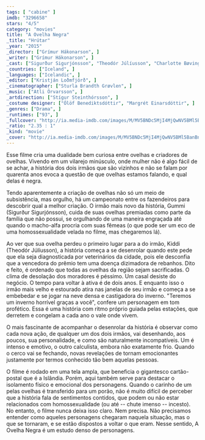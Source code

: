```yaml
---
tags: [ "cabine" ]
imdb: "3296658"
stars: "4/5"
category: "movies"
title: "A Ovelha Negra"
_title: "Hrútar"
_year: "2015"
_director: ["Grímur Hákonarson", ]
_writer: ["Grímur Hákonarson", ]
_cast: ["Sigurður Sigurjónsson", "Theodór Júlíusson", "Charlotte Bøving", "Jon Benonysson", "Gunnar Jónsson", "Þorleifur Einarsson", "Sveinn Ólafur Gunnarsson", "Ingrid Jónsdóttir", "Jörundur Ragnarsson", ]
_countries: ["Iceland", ]
_languages: ["Icelandic", ]
_editor: ["Kristján Loðmfjörð", ]
_cinematographer: ["Sturla Brandth Grøvlen", ]
_music: ["Atli Örvarsson", ]
_artdirection: ["Stígur Steinthórsson", ]
_costume designer: ["Ólöf Benediktsdóttir", "Margrét Einarsdóttir", ]
_genres: ["Drama", ]
_runtimes: ["93", ]
_fullcover: "http://ia.media-imdb.com/images/M/MV5BNDc5MjI4MjQwNV5BMl5BanBnXkFtZTgwODE4MDE2NTE@.jpg"
_ratio: "2.35 : 1"
_kind: "movie"
_cover: "http://ia.media-imdb.com/images/M/MV5BNDc5MjI4MjQwNV5BMl5BanBnXkFtZTgwODE4MDE2NTE@._V1._SX100_SY42_.jpg"
---
```

Esse filme cria uma dualidade bem curiosa entre ovelhas e criadores de ovelhas. Vivendo em um vilarejo minúsculo, onde mulher não é algo fácil de se achar, a história dos dois  irmãos que são vizinhos e não se falam por quarenta anos evoca a questão de que ovelhas estamos falando, e qual delas é negra.

Tendo aparentemente a criação de ovelhas não só um meio de subsistência, mas orgulho, há um campeonato entre os fazendeiros para descobrir qual a melhor criação. O irmão mais novo da história, Gummi (Sigurður Sigurjónsson), cuida de suas ovelhas premiadas como parte da família que não possui, se orgulhando de uma maneira engraçada até quando o macho-alfa procria com suas fêmeas (o que pode ser um eco de uma homossexualidade velada no filme, mas chegaremos lá).

Ao ver que sua ovelha perdeu o primeiro lugar para a do irmão, Kiddi (Theodór Júlíusson), a história começa a se desenrolar quando este pede que ela seja diagnosticada por veterinários da cidade, pois ele desconfia que a vencedora do prêmio tem uma doença dizimadora de rebanhos. Dito e feito, é ordenado que todas as ovelhas da região sejam sacrificadas. O clima de desolação dos moradores é péssimo. Um casal desiste do negócio. O tempo para voltar à ativa é de dois anos. E enquanto isso o irmão mais velho e estourado atira nas janelas de seu irmão e começa a se embebedar e se jogar na neve densa e castigadora do inverno. "Teremos um inverno horrível graças a você", confere um personagem em tom profético. Essa é uma história com ritmo próprio guiada pelas estações, que derretem e congelam a cada ano o vale onde vivem.

O mais fascinante de acompanhar o desenrolar da história é observar como cada nova ação, de qualquer um dos dois irmãos, vai desenhando, aos poucos, sua personalidade, e como são naturalmente incompatíveis. Um é intenso e emotivo, o outro calculista, embora não exatamente frio. Quando o cerco vai se fechando, novas revelações de tornam emocionantes justamente por termos conhecido tão bem aquelas pessoas.

O filme é rodado em uma tela ampla, que beneficia o gigantesco cartão-postal que é a Islândia. Porém, aqui também serve para destacar o isolamento físico e emocional dos personagens. Quando o carinho de um pelas ovelhas é transferido para um porão, não é muito difícil de perceber que a história fala de sentimentos contidos, que podem ou não estar relacionados com homossexualidade (ou até -- chute imenso -- incesto). No entanto, o filme nunca deixa isso claro. Nem precisa. Não precisamos entender como aqueles personagens chegaram naquela situação, mas o que se tornaram, e se estão dispostos a voltar o que eram. Nesse sentido, A Ovelha Negra é um estudo denso de personagens.
